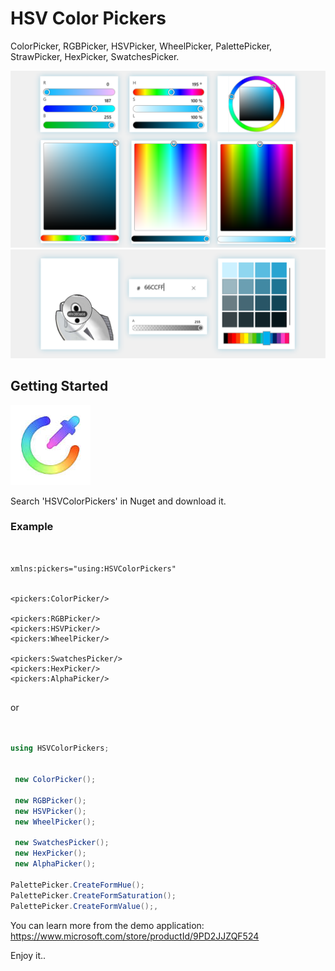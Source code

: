 # HSV Color Pickers

ColorPicker, RGBPicker, HSVPicker, WheelPicker, PalettePicker, StrawPicker, HexPicker, SwatchesPicker.

![](https://github.com/ysdy44/HSVColorPickers-Nuget-UWP/blob/master/ScreenShot/ScreenShot001.png)
![](https://github.com/ysdy44/HSVColorPickers-Nuget-UWP/blob/master/ScreenShot/ScreenShot003.png)


## Getting Started
  ![](https://github.com/ysdy44/HSVColorPickers-Nuget-UWP/blob/master/ScreenShot/logo.png)


Search 'HSVColorPickers' in Nuget and download it.


### Example

```xaml


xmlns:pickers="using:HSVColorPickers"


<pickers:ColorPicker/>

<pickers:RGBPicker/>
<pickers:HSVPicker/>
<pickers:WheelPicker/>

<pickers:SwatchesPicker/>
<pickers:HexPicker/>
<pickers:AlphaPicker/>
 

```
or 

```csharp


using HSVColorPickers;


 new ColorPicker();

 new RGBPicker();
 new HSVPicker();
 new WheelPicker();

 new SwatchesPicker();
 new HexPicker();
 new AlphaPicker();

PalettePicker.CreateFormHue();
PalettePicker.CreateFormSaturation();
PalettePicker.CreateFormValue();,


```


You can learn more from the demo application:
https://www.microsoft.com/store/productId/9PD2JJZQF524



Enjoy it..
